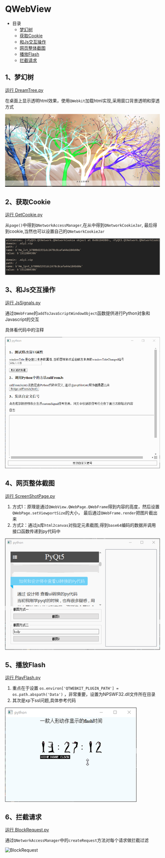 # QWebView

- 目录
  - [梦幻树](#1梦幻树)
  - [获取Cookie](#2获取Cookie)
  - [和Js交互操作](#3和Js交互操作)
  - [网页整体截图](#4网页整体截图)
  - [播放Flash](#5播放Flash)
  - [拦截请求](#6拦截请求)

## 1、梦幻树
[运行 DreamTree.py](DreamTree.py)

在桌面上显示透明html效果，使用`QWebkit`加载html实现,采用窗口背景透明和穿透方式

![DreamTree](ScreenShot/DreamTree.png)

## 2、获取Cookie
[运行 GetCookie.py](GetCookie.py)

从`page()`中得到`QNetworkAccessManager`,在从中得到`QNetworkCookieJar`,
最后得到cookie,当然也可以设置自己的`QNetworkCookieJar`

![GetCookie](ScreenShot/GetCookie.png)

## 3、和Js交互操作
[运行 JsSignals.py](JsSignals.py)

通过`QWebFrame`的`addToJavaScriptWindowObject`函数提供进行Python对象和Javascript的交互

具体看代码中的注释

![JsSignals](ScreenShot/JsSignals.gif)

## 4、网页整体截图
[运行 ScreenShotPage.py](ScreenShotPage.py)

1. 方式1：原理是通过`QWebView.QWebPage.QWebFrame`得到内容的高度，然后设置`QWebPage.setViewportSize`的大小，
最后通过`QWebFrame.render`把图片截出来
2. 方式2：通过js库`html2canvas`对指定元素截图,得到`base64`编码的数据并调用接口函数传递到py代码中

![ScreenShotPage](ScreenShot/ScreenShotPage.gif)

## 5、播放Flash
[运行 PlayFlash.py](PlayFlash.py)

1. 重点在于设置 `os.environ['QTWEBKIT_PLUGIN_PATH'] = os.path.abspath('Data')` ，非常重要，设置为NPSWF32.dll文件所在目录
2. 其次是xp下ssl问题,具体参考代码

![PlayFlash](ScreenShot/PlayFlash.gif)

## 6、拦截请求
[运行 BlockRequest.py](BlockRequest.py)

通过`QNetworkAccessManager`中的`createRequest`方法对每个请求做拦截过滤

![BlockRequest](ScreenShot/BlockRequest.gif)